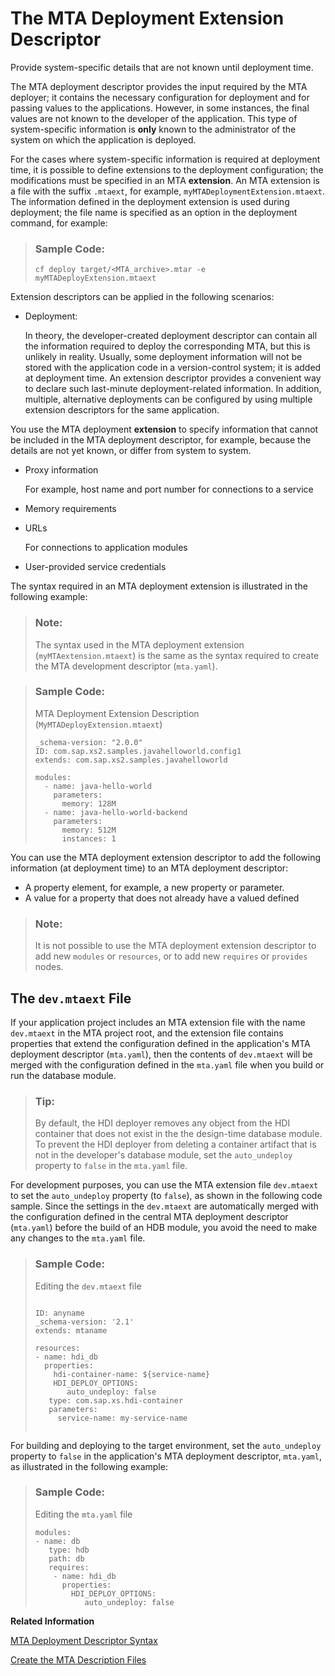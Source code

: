 <!-- loio51ac525c78244282919029d8f5e2e35d -->

# The MTA Deployment Extension Descriptor

Provide system-specific details that are not known until deployment time.

The MTA deployment descriptor provides the input required by the MTA deployer; it contains the necessary configuration for deployment and for passing values to the applications. However, in some instances, the final values are not known to the developer of the application. This type of system-specific information is **only** known to the administrator of the system on which the application is deployed.

For the cases where system-specific information is required at deployment time, it is possible to define extensions to the deployment configuration; the modifications must be specified in an MTA **extension**. An MTA extension is a file with the suffix `.mtaext`, for example, `myMTADeploymentExtension.mtaext`. The information defined in the deployment extension is used during deployment; the file name is specified as an option in the deployment command, for example:

> ### Sample Code:  
> ```
> cf deploy target/<MTA_archive>.mtar -e myMTADeployExtension.mtaext
> ```

Extension descriptors can be applied in the following scenarios:

-   Deployment:

    In theory, the developer-created deployment descriptor can contain all the information required to deploy the corresponding MTA, but this is unlikely in reality. Usually, some deployment information will not be stored with the application code in a version-control system; it is added at deployment time. An extension descriptor provides a convenient way to declare such last-minute deployment-related information. In addition, multiple, alternative deployments can be configured by using multiple extension descriptors for the same application.


You use the MTA deployment **extension** to specify information that cannot be included in the MTA deployment descriptor, for example, because the details are not yet known, or differ from system to system.

-   Proxy information

    For example, host name and port number for connections to a service

-   Memory requirements
-   URLs

    For connections to application modules

-   User-provided service credentials


The syntax required in an MTA deployment extension is illustrated in the following example:

> ### Note:  
> The syntax used in the MTA deployment extension \(`myMTAextension.mtaext`\) is the same as the syntax required to create the MTA development descriptor \(`mta.yaml`\).

> ### Sample Code:  
> MTA Deployment Extension Description \(`MyMTADeployExtension.mtaext`\)
> 
> ```
> _schema-version: "2.0.0" 
> ID: com.sap.xs2.samples.javahelloworld.config1 
> extends: com.sap.xs2.samples.javahelloworld 
> 
> modules: 
>   - name: java-hello-world  
>     parameters: 
>       memory: 128M 
>   - name: java-hello-world-backend 
>     parameters: 
>       memory: 512M 
>       instances: 1 
> ```

You can use the MTA deployment extension descriptor to add the following information \(at deployment time\) to an MTA deployment descriptor:

-   A property element, for example, a new property or parameter.
-   A value for a property that does not already have a valued defined

> ### Note:  
> It is not possible to use the MTA deployment extension descriptor to add new `modules` or `resources`, or to add new `requires` or `provides` nodes.



<a name="loio51ac525c78244282919029d8f5e2e35d__section_lwp_dj5_hwb"/>

## The `dev.mtaext` File

If your application project includes an MTA extension file with the name `dev.mtaext` in the MTA project root, and the extension file contains properties that extend the configuration defined in the application's MTA deployment descriptor \(`mta.yaml`\), then the contents of `dev.mtaext` will be merged with the configuration defined in the `mta.yaml` file when you build or run the database module.

> ### Tip:  
> By default, the HDI deployer removes any object from the HDI container that does not exist in the the design-time database module. To prevent the HDI deployer from deleting a container artifact that is not in the developer's database module, set the `auto_undeploy` property to `false` in the `mta.yaml` file.

For development purposes, you can use the MTA extension file `dev.mtaext` to set the `auto_undeploy` property \(to `false`\), as shown in the following code sample. Since the settings in the `dev.mtaext` are automatically merged with the configuration defined in the central MTA deployment descriptor \(`mta.yaml`\) before the build of an HDB module, you avoid the need to make any changes to the `mta.yaml` file.

> ### Sample Code:  
> Editing the `dev.mtaext` file
> 
> ```
>  
> ID: anyname
> _schema-version: '2.1'
> extends: mtaname
>  
> resources:
> - name: hdi_db
>   properties:
>     hdi-container-name: ${service-name}
>     HDI_DEPLOY_OPTIONS:
>        auto_undeploy: false
>    type: com.sap.xs.hdi-container
>    parameters:
>      service-name: my-service-name 
>  
> 
> ```

For building and deploying to the target environment, set the `auto_undeploy` property to `false` in the application's MTA deployment descriptor, `mta.yaml`, as illustrated in the following example:

> ### Sample Code:  
> Editing the `mta.yaml` file
> 
> ```
> modules:
> - name: db
>    type: hdb
>    path: db
>    requires:
>     - name: hdi_db
>       properties:
>         HDI_DEPLOY_OPTIONS:
>        	 auto_undeploy: false
> ```

**Related Information**  


[MTA Deployment Descriptor Syntax](mta-deployment-descriptor-syntax-4050fee.md "Description of an MTA's deployment-related prerequisites and dependencies.")

[Create the MTA Description Files](create-the-mta-description-files-ebb42ef.md "Multi-target applications are defined in multiple descriptor files.")

